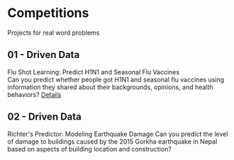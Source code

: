 # Competitions
Projects for real word problems

## 01 - Driven Data
Flu Shot Learning: Predict H1N1 and Seasonal Flu Vaccines <br>
Can you predict whether people got H1N1 and seasonal flu vaccines using information they shared about their backgrounds, opinions, and health behaviors?
[Details](https://www.drivendata.org/competitions/66/flu-shot-learning/)

## 02 - Driven Data
Richter's Predictor: Modeling Earthquake Damage
Can you predict the level of damage to buildings caused by the 2015 Gorkha earthquake in Nepal based on aspects of building location and construction?

